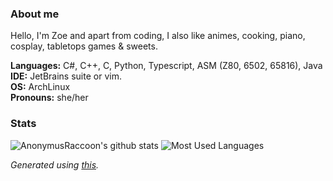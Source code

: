 ### About me

Hello, I'm Zoe and apart from coding, I also like animes, cooking, piano, cosplay, tabletops games & sweets.

**Languages:** C#, C++, C, Python, Typescript, ASM (Z80, 6502, 65816), Java\
**IDE:** JetBrains suite or vim.\
**OS:** ArchLinux\
**Pronouns:** she/her

### Stats
![AnonymusRaccoon's github stats](https://github-readme-stats.vercel.app/api?username=AnonymusRaccoon&count_private=true&show_icons=true&include_all_commits=true&theme=nightowl)
![Most Used Languages](https://github-readme-stats.vercel.app/api/top-langs/?username=AnonymusRaccoon&hide=shaderlab,css,hlsl,cmake,glsl&langs_count=6&layout=compact&theme=nightowl)

*Generated using [this](https://github.com/anuraghazra/github-readme-stats).*
